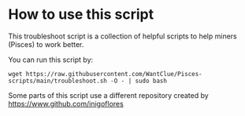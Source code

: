 # How to use this script

This troubleshoot script is a collection of helpful scripts to help miners (Pisces) to work better.





You can run this script by:
```
wget https://raw.githubusercontent.com/WantClue/Pisces-scripts/main/troubleshoot.sh -O - | sudo bash
```


Some parts of this script use a different repository created by https://www.github.com/inigoflores
